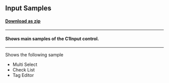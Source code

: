 ## Input Samples
#### [Download as zip](https://grapecity.github.io/DownGit/#/home?url=https://github.com/GrapeCity/ComponentOne-UWP-Samples/tree/master/C1.UWP.Input/CS/InputSamples)
____
#### Shows main samples of the C1Input control.
____
Shows the following sample

* Multi Select
* Check List
* Tag Editor
